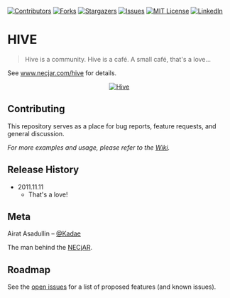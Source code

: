 
<!-- PROJECT SHIELDS -->
<!--
*** I'm using markdown "reference style" links for readability.
*** Reference links are enclosed in brackets [ ] instead of parentheses ( ).
*** See the bottom of this document for the declaration of the reference variables
*** for contributors-url, forks-url, etc. This is an optional, concise syntax you may use.
*** https://www.markdownguide.org/basic-syntax/#reference-style-links
-->
[![Contributors][contributors-shield]][contributors-url]
[![Forks][forks-shield]][forks-url]
[![Stargazers][stars-shield]][stars-url]
[![Issues][issues-shield]][issues-url]
[![MIT License][license-shield]][license-url]
[![LinkedIn][linkedin-shield]][linkedin-url]

# HIVE
> Hive is a community. Hive is a café. A small café, that's a love...

See www.necjar.com/hive for details.

<p align="center">
  <a href="https://necjar.com/hive">
    <img src="https://necjar.com/j/materials/icons/icon-hive.jpg" alt="Hive" width="auto" height="auto" />
  </a>
</p>

## Contributing

This repository serves as a place for bug reports, feature requests, and general discussion.

_For more examples and usage, please refer to the [Wiki](https://wiki.necjar.com/Hive)._

## Release History

* 2011.11.11
    * That's a love!

## Meta

Airat Asadullin – [@Kadae](https://twitter.com/Kadae)

The man behind the [NECjAR](https://necjar.com).

<!-- ROADMAP -->
## Roadmap

See the [open issues](https://github.com/NECjAR/HIVE/issues) for a list of proposed features (and known issues).

<!-- MARKDOWN LINKS & IMAGES -->
<!-- https://www.markdownguide.org/basic-syntax/#reference-style-links -->
[contributors-shield]: https://img.shields.io/github/contributors/NECjAR/HIVE.svg?style=for-the-badge
[contributors-url]: https://github.com/NECjAR/HIVE/graphs/contributors
[forks-shield]: https://img.shields.io/github/forks/NECjAR/HIVE.svg?style=for-the-badge
[forks-url]: https://github.com/NECjAR/HIVE/network/members
[stars-shield]: https://img.shields.io/github/stars/NECjAR/HIVE.svg?style=for-the-badge
[stars-url]: https://github.com/NECjAR/HIVE/stargazers
[issues-shield]: https://img.shields.io/github/issues/NECjAR/HIVE.svg?style=for-the-badge
[issues-url]: https://github.com/NECjAR/HIVE/issues
[license-shield]: https://img.shields.io/github/license/NECjAR/HIVE.svg?style=for-the-badge
[license-url]: https://github.com/NECjAR/HIVE/blob/master/LICENSE.txt
[linkedin-shield]: https://img.shields.io/badge/-LinkedIn-black.svg?style=for-the-badge&logo=linkedin&colorB=555
[linkedin-url]: https://linkedin.com/in/Kadae
[necjar]: https://necjar.com
[wiki]: https://wiki.necjar.com/Hive
